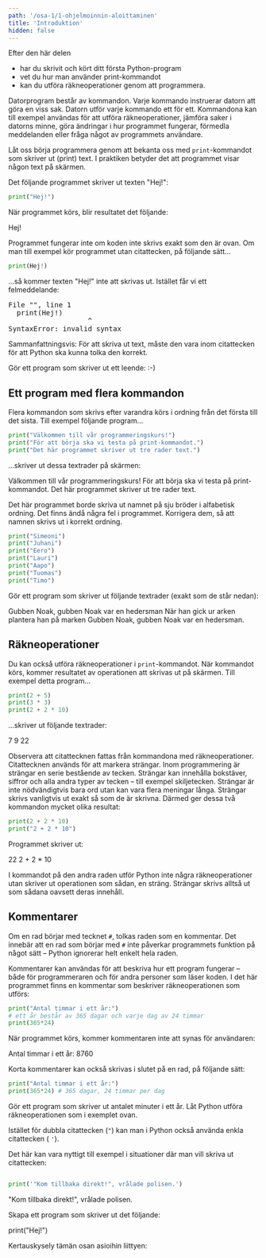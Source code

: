 ```yaml
---
path: '/osa-1/1-ohjelmoinnin-aloittaminen'
title: 'Introduktion'
hidden: false
---
```


<text-box variant='learningObjectives' name='Lärandemål'>

Efter den här delen

* har du skrivit och kört ditt första Python-program
* vet du hur man använder print-kommandot
* kan du utföra räkneoperationer genom att programmera.

</text-box>

Datorprogram består av kommandon. Varje kommando instruerar datorn att göra en viss sak. Datorn utför varje kommando ett för ett. Kommandona kan till exempel användas för att utföra räkneoperationer, jämföra saker i datorns minne, göra ändringar i hur programmet fungerar, förmedla meddelanden eller fråga något av programmets användare.

Låt oss börja programmera genom att bekanta oss med `print`-kommandot som skriver ut (print) text. I praktiken betyder det att programmet visar någon text på skärmen.

Det följande programmet skriver ut texten "Hej!":

```python
print("Hej!")
```

När programmet körs, blir resultatet det följande:

<sample-output>

Hej!

</sample-output>

Programmet fungerar inte om koden inte skrivs exakt som den är ovan. Om man till exempel kör programmet utan citattecken, på följande sätt…

```python
print(Hej!)
```

…så kommer texten "Hej!" inte att skrivas ut. Istället får vi ett felmeddelande:

<sample-output>

<pre>
File "<stdin>", line 1
  print(Hej!)
                   ^
SyntaxError: invalid syntax
</pre>

</sample-output>

Sammanfattningsvis: För att skriva ut text, måste den vara inom citattecken för att Python ska kunna tolka den korrekt.

<in-browser-programming-exercise name="Hymiö" tmcname="osa01-01_hymio" height="300px">

Gör ett program som skriver ut ett leende: :-)

</in-browser-programming-exercise>

## Ett program med flera kommandon

Flera kommandon som skrivs efter varandra körs i ordning från det första till det sista. Till exempel följande program…

```python
print("Välkommen till vår programmeringskurs!")
print("För att börja ska vi testa på print-kommandot.")
print("Det här programmet skriver ut tre rader text.")
```
…skriver ut dessa textrader på skärmen:

<sample-output>

Välkommen till vår programmeringskurs!
För att börja ska vi testa på print-kommandot.
Det här programmet skriver ut tre rader text.

</sample-output>

<in-browser-programming-exercise name="Korjaa ohjelma: seitsemän veljestä" tmcname="osa01-03_korjaa_ohjelma_7_veljesta">

Det här programmet borde skriva ut namnet på sju bröder i alfabetisk ordning. Det finns ändå några fel i programmet. Korrigera dem, så att namnen skrivs ut i korrekt ordning.

```python
print("Simeoni")
print("Juhani")
print("Eero")
print("Lauri")
print("Aapo")
print("Tuomas")
print("Timo")
```

</in-browser-programming-exercise>


<in-browser-programming-exercise name="Ukko Nooa" tmcname="osa01-02_ukko_nooa">

Gör ett program som skriver ut följande textrader (exakt som de står nedan):

<sample-output>

Gubben Noak, gubben Noak var en hedersman
När han gick ur arken plantera han på marken
Gubben Noak, gubben Noak var en hedersman.

</sample-output>

</in-browser-programming-exercise>


## Räkneoperationer

Du kan också utföra räkneoperationer i `print`-kommandot. När kommandot körs, kommer resultatet av operationen att skrivas ut på skärmen. Till exempel detta program…

```python
print(2 + 5)
print(3 * 3)
print(2 + 2 * 10)
```
…skriver ut följande textrader:

<sample-output>

7
9
22

</sample-output>

Observera att citattecknen fattas från kommandona med räkneoperationer. Citattecknen används för att markera strängar. Inom programmering är strängar en serie bestående av tecken. Strängar kan innehålla bokstäver, siffror och alla andra typer av tecken – till exempel skiljetecken. Strängar är inte nödvändigtvis bara ord utan kan vara flera meningar långa. Strängar skrivs vanligtvis ut exakt så som de är skrivna. Därmed ger dessa två kommandon mycket olika resultat:

```python
print(2 + 2 * 10)
print("2 + 2 * 10")
```

Programmet skriver ut:

<sample-output>

22
2 + 2 * 10

</sample-output>

I kommandot på den andra raden utför Python inte några räkneoperationer utan skriver ut operationen som sådan, en sträng. Strängar skrivs alltså ut som sådana oavsett deras innehåll.

## Kommentarer

Om en rad börjar med tecknet `#`, tolkas raden som en kommentar. Det innebär att en rad som börjar med `#` inte påverkar programmets funktion på något sätt – Python ignorerar helt enkelt hela raden.

Kommentarer kan användas för att beskriva hur ett program fungerar – både för programmeraren och för andra personer som läser koden. I det här programmet finns en kommentar som beskriver räkneoperationen som utförs:

```python
print("Antal timmar i ett år:")
# ett år består av 365 dagar och varje dag av 24 timmar
print(365*24)
```

När programmet körs, kommer kommentaren inte att synas för användaren:

<sample-output>

Antal timmar i ett år:
8760

</sample-output>

Korta kommentarer kan också skrivas i slutet på en rad, på följande sätt:

```python
print("Antal timmar i ett år:")
print(365*24) # 365 dagar, 24 timmar per dag
```

<in-browser-programming-exercise name="Minuutit vuodessa" tmcname="osa01-04_minuuttien_maara_vuodessa">

Gör ett program som skriver ut antalet minuter i ett år. Låt Python utföra räkneoperationen som i exemplet ovan.

</in-browser-programming-exercise>

<in-browser-programming-exercise name="Ohjelma tulostaa koodia" tmcname="osa01-05_ohjelma_tulostaa_koodia">

Istället för dubbla citattecken (`"`) kan man i Python också använda enkla citattecken ( `'`).

Det här kan vara nyttigt till exempel i situationer där man vill skriva ut citattecken:

```python

print('"Kom tillbaka direkt!", vrålade polisen.')

```

<sample-output>

"Kom tillbaka direkt!", vrålade polisen.

</sample-output>

Skapa ett program som skriver ut det följande:

<sample-output>

print("Hej!")

</sample-output>

</in-browser-programming-exercise>

Kertauskysely tämän osan asioihin liittyen:

<quiz id="90b76562-cc2b-5dd4-996b-895d7b5bc69e"></quiz>
